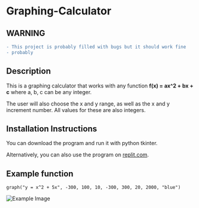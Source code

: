 # Graphing-Calculator

## WARNING
```diff
- This project is probably filled with bugs but it should work fine
- probably
```

## Description 
This is a graphing calculator that works with any function **f(x) = ax^2 + bx + c** where a, b, c can be any integer.

The user will also choose the x and y range, as well as the x and y increment number. All values for these are also integers.

## Installation Instructions
You can download the program and run it with python tkinter.

Alternatively, you can also use the program on [replit.com](https://replit.com/@wangj3743/Graphing-Calculator-V2).

## Example function
`graph("y = x^2 + 5x", -300, 100, 10, -300, 300, 20, 2000, "blue")`

![Example Image](https://wangj3743.repl.co/database/images/graphing-calc.png)
